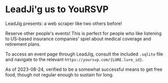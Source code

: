 # LeadJi'g us to YouRSVP

LeadJig presents: a web scraper like two others before!

Reserve other people's events! This is perfect for people who like listening to US-based insurance companies' spiel about medical coverage and retirement plans.

To access an event page through LeadJig, consult the included `.sqlite` file and navigate to the relevant `https://yoursvp.com/{LURE.lure_id}`.

As of 2023-08-24, verified to be a somewhat successful means to get free food, though not regular enough to sustain for long.
